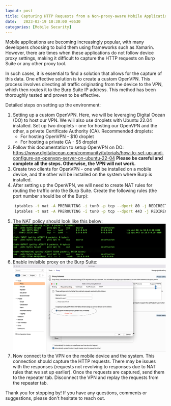 ```yaml
---
layout: post
title: Capturing HTTP Requests from a Non-proxy-aware Mobile Application
date:   2023-02-19 10:30:00 +0530
categories: [Mobile Security]
---
```



Mobile applications are becoming increasingly popular, with many developers choosing to build them using frameworks such as Xamarin. However, there are times when these applications do not follow device proxy settings, making it difficult to capture the HTTP requests on Burp Suite or any other proxy tool.

In such cases, it is essential to find a solution that allows for the capture of this data. One effective solution is to create a custom OpenVPN. This process involves directing all traffic originating from the device to the VPN, which then routes it to the Burp Suite IP address. This method has been thoroughly tested and proven to be effective.

Detailed steps on setting up the environment:

1. Setting up a custom OpenVPN. Here, we will be leveraging Digital Ocean (DO) to host our VPN. We will also use droplets with Ubuntu 22.04 installed. Set up two droplets - one for hosting our OpenVPN and the other, a private Certificate Authority (CA). Recommended droplets:
	- For hosting OpenVPN - $10 droplet
	- For hosting a private CA - $5 droplet
2. Follow this documentation to setup OpenVPN on DO: https://www.digitalocean.com/community/tutorials/how-to-set-up-and-configure-an-openvpn-server-on-ubuntu-22-04
**Please be careful and complete all the steps. Otherwise, the VPN will not work.**
3. Create two clients for OpenVPN - one will be installed on a mobile device, and the other will be installed on the system where Burp is installed.
4. After setting up the OpenVPN, we will need to create NAT rules for routing the traffic onto the Burp Suite. Create the following rules (the port number should be of the Burp):
```sh
	iptables -t nat -A PREROUTING -i tun0 -p tcp --dport 80 -j REDIRECT --to-port 8080 
	iptables -t nat -A PREROUTING -i tun0 -p tcp --dport 443 -j REDIRECT --to-port 8080
```
5. The NAT policy should look like this below:
	![image](/assets/images/nat.png)
6. Enable invisible proxy on the Burp Suite:
	![image](/assets/images/burp.png)
7. Now connect to the VPN on the mobile device and the system. This connection should capture the HTTP requests. There may be issues with the responses (requests not revolving to responses due to NAT rules that we set up earlier). Once the requests are captured, send them to the repeater tab. Disconnect the VPN and replay the requests from the repeater tab.

Thank you for stopping by! If you have any questions, comments or suggestions, please don't hesitate to reach out. 

